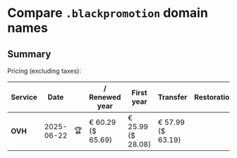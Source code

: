 # Compare `.blackpromotion` domain names

## Summary

Pricing (excluding taxes):

| Service | Date |  | / Renewed year | First year | Transfer | Restoration |
|--|--|--|--|--|--|--|
| **OVH** | 2025-06-22 | 🏆 | € 60.29<br>($ 65.69) | € 25.99<br>($ 28.08) | € 57.99<br>($ 63.19) |  |
